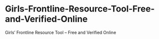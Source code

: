 # Girls-Frontline-Resource-Tool-Free-and-Verified-Online
Girls’ Frontline Resource Tool – Free and Verified Online
